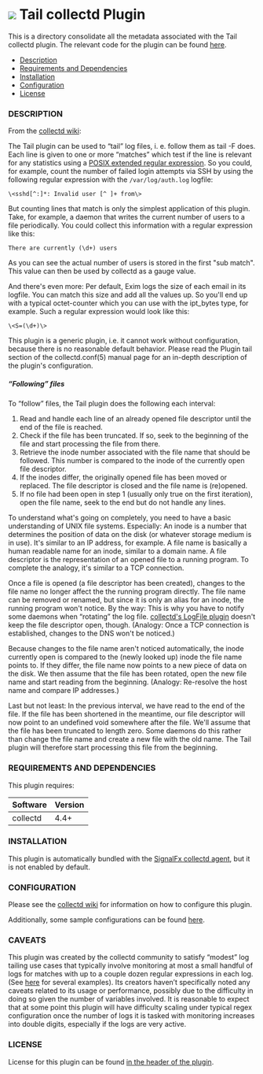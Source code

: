 # ![](https://github.com/signalfx/integrations/blob/master/collectd/img/integration_collectd.png) Tail collectd Plugin

This is a directory consolidate all the metadata associated with the Tail collectd plugin. The relevant code for the plugin can be found [here](https://github.com/signalfx/collectd/blob/master/src/tail.c).

- [Description](#description)
- [Requirements and Dependencies](#requirements-and-dependencies)
- [Installation](#installation)
- [Configuration](#configuration)
- [License](#license)

### DESCRIPTION

From the [collectd wiki](https://collectd.org/wiki/index.php/Plugin:Tail):

The Tail plugin can be used to “tail” log files, i. e. follow them as tail -F does. Each line is given to one or more “matches” which test if the line is relevant for any statistics using a [POSIX extended regular expression](http://en.wikipedia.org/wiki/Regular_expression). So you could, for example, count the number of failed login attempts via SSH by using the following regular expression with the `/var/log/auth.log` logfile:

```
\<sshd[^:]*: Invalid user [^ ]+ from\>
```

But counting lines that match is only the simplest application of this plugin. Take, for example, a daemon that writes the current number of users to a file periodically. You could collect this information with a regular expression like this:

```
There are currently (\d+) users
```

As you can see the actual number of users is stored in the first "sub match". This value can then be used by collectd as a gauge value.

And there's even more: Per default, Exim logs the size of each email in its logfile. You can match this size and add all the values up. So you'll end up with a typical octet-counter which you can use with the ipt\_bytes type, for example. Such a regular expression would look like this:

```
\<S=(\d+)\>
```

This plugin is a generic plugin, i.e. it cannot work without configuration, because there is no reasonable default behavior. Please read the Plugin tail section of the collectd.conf(5) manual page for an in-depth description of the plugin's configuration.

##### “Following” files
To “follow” files, the Tail plugin does the following each interval:

1. Read and handle each line of an already opened file descriptor until the end of the file is reached.
2. Check if the file has been truncated. If so, seek to the beginning of the file and start processing the file from there.
3. Retrieve the inode number associated with the file name that should be followed. This number is compared to the inode of the currently open file descriptor.
4. If the inodes differ, the originally opened file has been moved or replaced. The file descriptor is closed and the file name is (re)opened.
5. If no file had been open in step 1 (usually only true on the first iteration), open the file name, seek to the end but do not handle any lines.

To understand what's going on completely, you need to have a basic understanding of UNIX file systems. Especially: An inode is a number that determines the position of data on the disk (or whatever storage medium is in use). It's similar to an IP address, for example. A file name is basically a human readable name for an inode, similar to a domain name. A file descriptor is the representation of an opened file to a running program. To complete the analogy, it's similar to a TCP connection.

Once a file is opened (a file descriptor has been created), changes to the file name no longer affect the the running program directly. The file name can be removed or renamed, but since it is only an alias for an inode, the running program won't notice. By the way: This is why you have to notify some daemons when “rotating” the log file. [collectd's LogFile plugin](https://collectd.org/wiki/index.php/Plugin:LogFile) doesn't keep the file descriptor open, though. (Analogy: Once a TCP connection is established, changes to the DNS won't be noticed.)

Because changes to the file name aren't noticed automatically, the inode currently open is compared to the (newly looked up) inode the file name points to. If they differ, the file name now points to a new piece of data on the disk. We then assume that the file has been rotated, open the new file name and start reading from the beginning. (Analogy: Re-resolve the host name and compare IP addresses.)

Last but not least: In the previous interval, we have read to the end of the file. If the file has been shortened in the meantime, our file descriptor will now point to an undefined void somewhere after the file. We'll assume that the file has been truncated to length zero. Some daemons do this rather than change the file name and create a new file with the old name. The Tail plugin will therefore start processing this file from the beginning.

### REQUIREMENTS AND DEPENDENCIES

This plugin requires:

| Software          | Version        |
|-------------------|----------------|
| collectd |  4.4+  |

### INSTALLATION

This plugin is automatically bundled with the [SignalFx collectd agent](https://github.com/signalfx/integrations/tree/master/collectd), but it is not enabled by default.


### CONFIGURATION

Please see the [collectd wiki](https://collectd.org/documentation/manpages/collectd.conf.5.shtml#plugin_tail) for information on how to configure this plugin.

Additionally, some sample configurations can be found [here](https://collectd.org/wiki/index.php/Plugin:Tail/Config).

### CAVEATS

This plugin was created by the collectd community to satisfy “modest” log tailing use cases that typically involve monitoring at most a small handful of logs for matches with up to a couple dozen regular expressions in each log. (See [here](https://collectd.org/wiki/index.php/Plugin:Tail/Config) for several examples). Its creators haven’t specifically noted any caveats related to its usage or performance, possibly due to the difficulty in doing so given the number of variables involved. It is reasonable to expect that at some point this plugin will have difficulty scaling under typical regex configuration once the number of logs it is tasked with monitoring increases into double digits, especially if the logs are very active.

### LICENSE

License for this plugin can be found [in the header of the plugin](https://github.com/signalfx/collectd/blob/master/src/tail.c).
